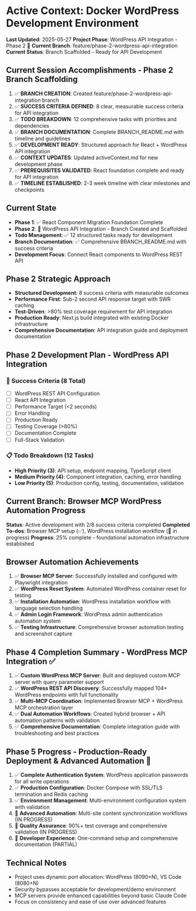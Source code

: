 # Active Context: Docker WordPress Development Environment

**Last Updated**: 2025-05-27
**Project Phase**: WordPress API Integration - Phase 2 🚀
**Current Branch**: feature/phase-2-wordpress-api-integration
**Current Status**: Branch Scaffolded - Ready for API Development

## Current Session Accomplishments - Phase 2 Branch Scaffolding
1. ✅ **BRANCH CREATION**: Created feature/phase-2-wordpress-api-integration branch
2. ✅ **SUCCESS CRITERIA DEFINED**: 8 clear, measurable success criteria for API integration
3. ✅ **TODO BREAKDOWN**: 12 comprehensive tasks with priorities and dependencies
4. ✅ **BRANCH DOCUMENTATION**: Complete BRANCH_README.md with timeline and guidelines
5. ✅ **DEVELOPMENT READY**: Structured approach for React + WordPress API integration
6. ✅ **CONTEXT UPDATES**: Updated activeContext.md for new development phase
7. ✅ **PREREQUISITES VALIDATED**: React foundation complete and ready for API integration
8. ✅ **TIMELINE ESTABLISHED**: 2-3 week timeline with clear milestones and checkpoints

## Current State
- **Phase 1**: ✅ React Component Migration Foundation Complete
- **Phase 2**: 🚀 WordPress API Integration - Branch Created and Scaffolded
- **Todo Management**: ✅ 12 structured tasks ready for development
- **Branch Documentation**: ✅ Comprehensive BRANCH_README.md with success criteria
- **Development Focus**: Connect React components to WordPress REST API

## Phase 2 Strategic Approach
- **Structured Development**: 8 success criteria with measurable outcomes
- **Performance First**: Sub-2 second API response target with SWR caching
- **Test-Driven**: >80% test coverage requirement for API integration
- **Production Ready**: Next.js build integrated with existing Docker infrastructure
- **Comprehensive Documentation**: API integration guide and deployment documentation

## Phase 2 Development Plan - WordPress API Integration
### 🎯 Success Criteria (8 Total)
- [ ] WordPress REST API Configuration
- [ ] React API Integration 
- [ ] Performance Target (<2 seconds)
- [ ] Error Handling
- [ ] Production Ready
- [ ] Testing Coverage (>80%)
- [ ] Documentation Complete
- [ ] Full-Stack Validation

### 📋 Todo Breakdown (12 Tasks)
- **High Priority (3)**: API setup, endpoint mapping, TypeScript client
- **Medium Priority (4)**: Component integration, caching, error handling
- **Low Priority (5)**: Production config, testing, documentation, validation

## Current Branch: Browser MCP WordPress Automation Progress
**Status**: Active development with 2/8 success criteria completed
**Completed To-dos**: Browser MCP setup (✅), WordPress installation workflow (🔄 in progress)
**Progress**: 25% complete - foundational automation infrastructure established

## Browser Automation Achievements
1. ✅ **Browser MCP Server**: Successfully installed and configured with Playwright integration
2. ✅ **WordPress Reset System**: Automated WordPress container reset for testing
3. ✅ **Installation Automation**: WordPress installation workflow with language selection handling
4. ✅ **Admin Login Framework**: WordPress admin authentication automation system
5. ✅ **Testing Infrastructure**: Comprehensive browser automation testing and screenshot capture

## Phase 4 Completion Summary - WordPress MCP Integration ✅
1. ✅ **Custom WordPress MCP Server**: Built and deployed custom MCP server with query parameter support
2. ✅ **WordPress REST API Discovery**: Successfully mapped 104+ WordPress endpoints with full functionality
3. ✅ **Multi-MCP Coordination**: Implemented Browser MCP + WordPress MCP orchestration layer
4. ✅ **Dual Automation Workflows**: Created hybrid browser + API automation patterns with validation
5. ✅ **Comprehensive Documentation**: Complete integration guide with troubleshooting and best practices

## Phase 5 Progress - Production-Ready Deployment & Advanced Automation 🚀
1. ✅ **Complete Authentication System**: WordPress application passwords for all write operations
2. ✅ **Production Configuration**: Docker Compose with SSL/TLS termination and Redis caching
3. ✅ **Environment Management**: Multi-environment configuration system with validation
4. 🔄 **Advanced Automation**: Multi-site content synchronization workflows (IN PROGRESS)
5. 🔄 **Quality Assurance**: 90%+ test coverage and comprehensive validation (IN PROGRESS)
6. 🔄 **Developer Experience**: One-command setup and comprehensive documentation (PARTIAL)

## Technical Notes
- Project uses dynamic port allocation: WordPress (8090+N), VS Code (8080+N)
- Security bypasses acceptable for development/demo environment
- MCP servers provide enhanced capabilities beyond basic Claude Code
- Focus on consistency and ease of use over advanced features